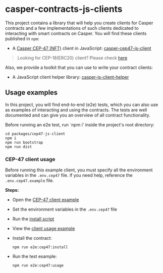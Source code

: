 # casper-contracts-js-clients

This project contains a library that will help you create clients for Casper contracts and a few implementations of such clients dedicated to interacting with smart contracts on Casper. You will find these clients published in `npm`:

- A [Casper CEP-47 (NFT)](https://github.com/casper-ecosystem/casper-nft-cep47) client in JavaScript: [casper-cep47-js-client](https://www.npmjs.com/package/casper-cep47-js-client)

> Looking for CEP-18(ERC20) client? Please check [here](https://github.com/casper-ecosystem/cep18/tree/master/client-js)

Also, we provide a toolkit that you can use to write your contract clients:

- A JavaScript client helper library: [casper-js-client-helper](https://www.npmjs.com/package/casper-js-client-helper)

## Usage examples

In this project, you will find end-to-end (e2e) tests, which you can also use as examples of interacting and using the contracts. The tests are well documented and can give you an overview of all contract functionality.

Before running an e2e test, run `npm i' inside the project's root directory:

```
cd packages/cep47-js-client
npm i
npm run bootstrap
npm run dist
```

### CEP-47 client usage

Before running this example client, you must specify all the environment variables in the `.env.cep47` file. If you need help, reference the `.env.cep47.example` file.

**Steps:**

- Open the [CEP-47 client example](packages/cep47-client)
- Set the environment variables in the `.env.cep47` file
- Run the [install script](e2e/cep47/install.ts)
- View the [client usage example](e2e/cep47/usage.ts)
- Install the contract:

  ```
  npm run e2e:cep47:install
  ```

- Run the test example:

  ```
  npm run e2e:cep47:usage
  ```
